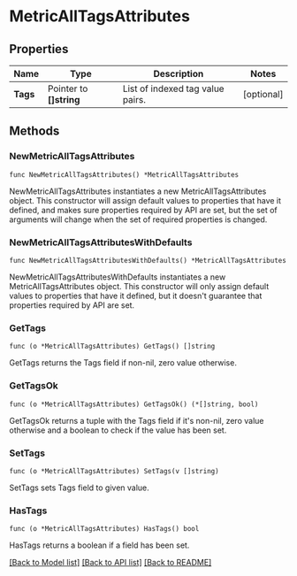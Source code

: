 # MetricAllTagsAttributes

## Properties

Name | Type | Description | Notes
---- | ---- | ----------- | ------
**Tags** | Pointer to **[]string** | List of indexed tag value pairs. | [optional] 

## Methods

### NewMetricAllTagsAttributes

`func NewMetricAllTagsAttributes() *MetricAllTagsAttributes`

NewMetricAllTagsAttributes instantiates a new MetricAllTagsAttributes object.
This constructor will assign default values to properties that have it defined,
and makes sure properties required by API are set, but the set of arguments
will change when the set of required properties is changed.

### NewMetricAllTagsAttributesWithDefaults

`func NewMetricAllTagsAttributesWithDefaults() *MetricAllTagsAttributes`

NewMetricAllTagsAttributesWithDefaults instantiates a new MetricAllTagsAttributes object.
This constructor will only assign default values to properties that have it defined,
but it doesn't guarantee that properties required by API are set.

### GetTags

`func (o *MetricAllTagsAttributes) GetTags() []string`

GetTags returns the Tags field if non-nil, zero value otherwise.

### GetTagsOk

`func (o *MetricAllTagsAttributes) GetTagsOk() (*[]string, bool)`

GetTagsOk returns a tuple with the Tags field if it's non-nil, zero value otherwise
and a boolean to check if the value has been set.

### SetTags

`func (o *MetricAllTagsAttributes) SetTags(v []string)`

SetTags sets Tags field to given value.

### HasTags

`func (o *MetricAllTagsAttributes) HasTags() bool`

HasTags returns a boolean if a field has been set.


[[Back to Model list]](../README.md#documentation-for-models) [[Back to API list]](../README.md#documentation-for-api-endpoints) [[Back to README]](../README.md)


